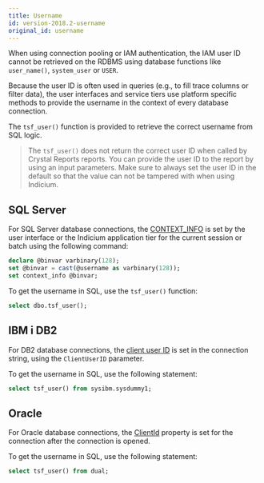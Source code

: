 ```yaml
---
title: Username
id: version-2018.2-username
original_id: username
---
```


When using connection pooling or IAM authentication, the IAM user ID cannot be retrieved on the RDBMS using database functions like `user_name()`, `system_user` or `USER`.

Because the user ID is often used in queries (e.g., to fill trace columns or filter data), the user interfaces and service tiers use platform specific methods to provide the username in the context of every database connection.

The `tsf_user()` function is provided to retrieve the correct username from SQL logic.

> The `tsf_user()` does not return the correct user ID when called by Crystal Reports reports. You can provide the user ID to the report by using an input parameters. Make sure to always set the user ID in the default so that the value can not be tampered with when using Indicium.

## SQL Server

For SQL Server database connections, the [CONTEXT_INFO](http://technet.microsoft.com/en-us/library/ms180125.aspx) is set by the user interface or the Indicium application tier for the current session or batch using the following command:

```sql
declare @binvar varbinary(128);
set @binvar = cast(@username as varbinary(128));
set context_info @binvar;
```

To get the username in SQL, use the `tsf_user()` function:

```sql
select dbo.tsf_user();
```

## IBM i DB2

For DB2 database connections, the [client user ID](https://www.ibm.com/support/knowledgecenter/en/SSEPGG_11.1.0/com.ibm.swg.im.dbclient.adonet.ref.doc/doc/r0057221.html) is set in the connection string, using the `ClientUserID` parameter.

To get the username in SQL, use the following statement:

```sql
select tsf_user() from sysibm.sysdummy1;
```

## Oracle

For Oracle database connections, the [ClientId](https://docs.oracle.com/cd/E85694_01/ODPNT/ConnectionClientId.htm) property is set for the connection after the connection is opened.

To get the username in SQL, use the following statement:

```sql
select tsf_user() from dual;
```